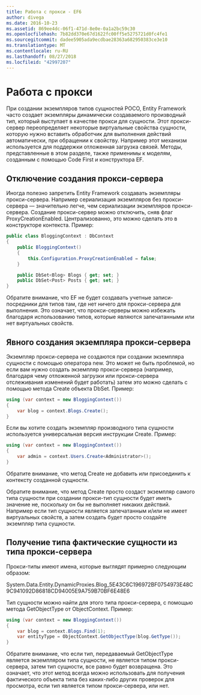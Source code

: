 ```yaml
---
title: Работа с прокси - EF6
author: divega
ms.date: 2016-10-23
ms.assetid: 869ee4dc-06f1-471d-8e0e-0a1a2bc59c30
ms.openlocfilehash: 7b82dd370e67d1622fc00ff5e5275721d0fc4fe1
ms.sourcegitcommit: dadee5905ada9ecdbae28363a682950383ce3e10
ms.translationtype: MT
ms.contentlocale: ru-RU
ms.lasthandoff: 08/27/2018
ms.locfileid: "42997207"
---
```

# <a name="working-with-proxies"></a>Работа с прокси
При создании экземпляров типов сущностей POCO, Entity Framework часто создает экземпляры динамически создаваемого производный тип, который выступает в качестве прокси для сущности. Этот прокси-сервер переопределяет некоторые виртуальные свойства сущности, которую нужно вставить обработчик для выполнения действий автоматически, при обращении к свойству. Например этот механизм используется для поддержки отложенная загрузка связей. Методы, представленные в этом разделе, также применимы к моделям, созданным с помощью Code First и конструктора EF.  

## <a name="disabling-proxy-creation"></a>Отключение создания прокси-сервера  

Иногда полезно запретить Entity Framework создавать экземпляры прокси-сервера. Например сериализация экземпляров без прокси-сервера — значительно легче, чем сериализации экземпляров прокси-сервера. Создание прокси-сервер можно отключить, сняв флаг ProxyCreationEnabled. Централизованно, это можно сделать это в конструкторе контекста. Пример:  

``` csharp
public class BloggingContext : DbContext
{
    public BloggingContext()
    {
        this.Configuration.ProxyCreationEnabled = false;
    }  

    public DbSet<Blog> Blogs { get; set; }
    public DbSet<Post> Posts { get; set; }
}
```  

Обратите внимание, что EF не будет создавать учетные записи-посредники для типов там, где нет ничего для прокси-сервера для выполнения. Это означает, что прокси-серверы можно избежать благодаря использованию типов, которые являются запечатанными или нет виртуальных свойств.  

## <a name="explicitly-creating-an-instance-of-a-proxy"></a>Явного создания экземпляра прокси-сервера  

Экземпляр прокси-сервера не создаются при создании экземпляра сущности с помощью оператора new. Это может не быть проблемой, но если вам нужно создать экземпляр прокси-сервера (например, благодаря чему отложенной загрузки или прокси-сервера отслеживания изменений будет работать) затем это можно сделать с помощью метода Create объекта DbSet. Пример:  

``` csharp
using (var context = new BloggingContext())
{
    var blog = context.Blogs.Create();
}
```  

Если вы хотите создать экземпляр производного типа сущности используется универсальная версия инструкции Create. Пример:  

``` csharp
using (var context = new BloggingContext())
{
    var admin = context.Users.Create<Administrator>();
}
```  

Обратите внимание, что метод Create не добавить или присоединить к контексту созданной сущности.  

Обратите внимание, что метод Create просто создаст экземпляр самого типа сущности при создании прокси-тип сущности будет иметь значение не, поскольку он бы не выполняет никаких действий. Например если тип сущности является запечатанным и/или не имеет виртуальных свойств, а затем создать будет просто создайте экземпляр типа сущности.  

## <a name="getting-the-actual-entity-type-from-a-proxy-type"></a>Получение типа фактические сущности из типа прокси-сервера  

Прокси-типы имеют имена, которые выглядят примерно следующим образом:  

System.Data.Entity.DynamicProxies.Blog_5E43C6C196972BF0754973E48C9C941092D86818CD94005E9A759B70BF6E48E6  

Тип сущности можно найти для этого типа прокси-сервера, с помощью метода GetObjectType от ObjectContext. Пример:  

``` csharp
using (var context = new BloggingContext())
{
    var blog = context.Blogs.Find(1);
    var entityType = ObjectContext.GetObjectType(blog.GetType());
}
```  

Обратите внимание, что если тип, передаваемый GetObjectType является экземпляром типа сущности, не является типом прокси-сервера, затем тип сущности, все равно будет возвращена. Это означает, что этот метод всегда можно использовать для получения фактического объекта типа без каких-либо других проверок для просмотра, если тип является типом прокси-сервера, или нет.  
